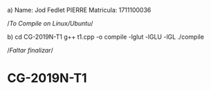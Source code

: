 a) Name: Jod Fedlet PIERRE
   Matricula: 1711100036

/*To Compile on Linux/Ubuntu*/


b) cd CG-2019N-T1
   g++ t1.cpp -o compile -lglut -lGLU -lGL
   ./compile
   
   
 /*Faltar finalizar*/
   


# CG-2019N-T1
